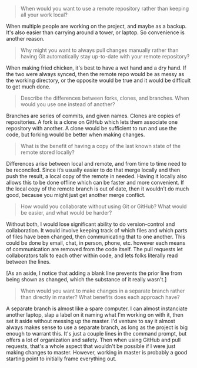 
> When would you want to use a remote repository rather than keeping all your work local?

When multiple people are working on the project, and maybe as a backup. It's also easier than carrying around a tower, or laptop. So convenience is another reason.

> Why might you want to always pull changes manually rather than having Git automatically stay up-to-date with your remote repository?

When making fried chicken, it's best to have a wet hand and a dry hand. If the two were always synced, then the remote repo would be as messy as the working directory, or the opposite would be true and it would be difficult to get much done.

>Describe the differences between forks, clones, and branches. When would you use one instead of another?

Branches are series of commits, and given names. Clones are copies of repositories. A fork is a clone on GitHub which lets them associate one repository with another. A clone would be sufficient to run and use the code, but forking would be better when making changes.

> What is the benefit of having a copy of the last known state of the remote stored locally?

Differences arise between local and remote, and from time to time need to be reconciled. Since it’s usually easier to do that merge locally and then push the result, a local copy of the remote in needed. Having it locally also allows this to be done offline which can be faster and more convenient. If the local copy of the remote branch is out of date, then it wouldn’t do much good, because you might just get another merge conflict.

> How would you collaborate without using Git or GitHub? What would be easier, and what would be harder?

Without both, I would lose significant ability to do version-control and collaboration. It would involve keeping track of which files and which parts of files have been changed, then communicating that to one another. This could be done by email, chat, in person, phone, etc. however each means of communication are removed from the code itself. The pull requests let collaborators talk to each other within code, and lets folks literally read between the lines.

[As an aside, I notice that adding a blank line prevents the prior line from being shown as changed, which the substance of it really wasn't.]

> When would you want to make changes in a separate branch rather than directly in master? What benefits does each approach have?

A separate branch is almost like a spare computer. I can almost instanciate another laptop, slap a label on it naming what I'm working on with it, then set it aside without messing up the master. I'd venture to say it almost always makes sense to use a separate branch, as long as the project is big enough to warrant this. It's just a couple lines in the command prompt, but offers a lot of organization and safety. Then when using GitHub and pull requests, that's a whole aspect that wouldn't be possible if I were just making changes to master. However, working in master is probably a good starting point to initially frame everything out.
